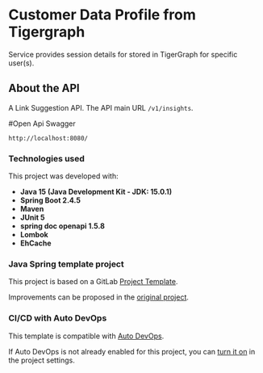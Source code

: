 # Customer Data Profile from Tigergraph

Service provides session details for stored in TigerGraph for specific user(s).


## About the API

A Link Suggestion API. The API main URL `/v1/insights`.

#Open Api Swagger

```
http://localhost:8080/
```

### Technologies used

This project was developed with:

* **Java 15 (Java Development Kit - JDK: 15.0.1)**
* **Spring Boot 2.4.5**
* **Maven**
* **JUnit 5**
* **spring doc openapi 1.5.8**
* **Lombok**
* **EhCache**


### Java Spring template project

This project is based on a GitLab [Project Template](https://docs.gitlab.com/ee/gitlab-basics/create-project.html).

Improvements can be proposed in the [original project](https://gitlab.com/gitlab-org/project-templates/spring).

### CI/CD with Auto DevOps

This template is compatible with [Auto DevOps](https://docs.gitlab.com/ee/topics/autodevops/).

If Auto DevOps is not already enabled for this project, you can [turn it on](https://docs.gitlab.com/ee/topics/autodevops/#enabling-auto-devops) in the project settings.